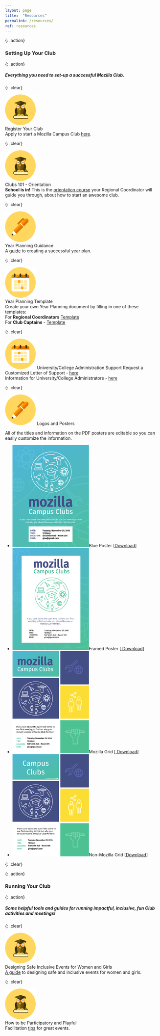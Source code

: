 ```yaml
---
layout: page
title:  "Resources"
permalink: /resources/
ref: resources
---
```


{: .action}
### Setting Up Your Club

{: .action}
##### Everything you need to set-up a successful Mozilla Club.

{: .clear}
&nbsp;

<div class="resources">
  <img src="/static/img/book.png" alt="">
  <div class="head-link">Register Your Club</div>
  <span>Apply to start a Mozilla Campus Club <a href="https://docs.google.com/forms/d/e/1FAIpQLSfBlMnvOVn6xUMrvBgYWJaEg4npDLUFkhbusLorfZ4BqSJgJQ/viewform">here</a>.</span>
</div>

{: .clear}
&nbsp;

<div class="resources">
  <img src="/static/img/book.png" alt="">
  <div class="head-link">Clubs 101 - Orientation</div>
  <span>
  <b>School is in!</b> This is the <a href="https://mozilla.teachable.com/courses/mozilla-campus-club-training/" target="_blank">orientation course</a> your Regional Coordinator will guide you through, about how to start an awesome club.
  </span>
</div>


{: .clear}
&nbsp;

<div class="resources">
  <img src="/static/img/pencil.png" alt="">
  <div class="head-link">Year Planning Guidance</div>
  <span>A <a href="/yearplanning/">guide</a> to creating a successful year plan.</span>
</div>

{: .clear}
&nbsp;

<div class="resources">
  <img src="/static/img/calendar.png" alt="">
  <div class="head-link">Year Planning Template</div>
  <span>
    Create your own Year Planning document by filling in one of these templates:<br>
     For <b>Regional Coordinators</b> <a href="https://docs.google.com/a/mozilla.com/forms/d/e/1FAIpQLSdeZBUq8wJMIbTn3uvwb0VTF9ZHdFEwA1dxwGlFBHc5v5JNrg/viewform" target="_blank">Template</a><br>
     For <b>Club Captains</b> - <a href="https://docs.google.com/a/mozilla.com/forms/d/e/1FAIpQLSdKutKTmBhzOlNj-5NFC8noj3RisPsH50fvHKjTFZL3aDtAmQ/viewform" target="_blank">Template</a>
  </span>
</div>

{: .clear}
&nbsp;

<div class="resources">
  <img src="/static/img/calendar.png" alt="">
  <a class="head-link">University/College Administration Support </a>
  <span>
  Request a Customized Letter of Support - <a href="https://docs.google.com/forms/d/e/1FAIpQLSfJgBMdYRM0d4rJSpksXv-RWdYr6adFKeRT7SIfefzzFnAD2w/viewform">here</a>
  <br>
  Information for University/College Administrators - <a href="https://docs.google.com/document/d/1ybN-jGqncUuvHTYgto-4LiJXoiJTMe0_--a6K_ryoog/pub">here</a><br>
  </span>
</div>

{: .clear}
&nbsp;

<div class="resources">
  <img src="/static/img/pencil.png" alt="">
  <a class="head-link">Logos and Posters </a>
  <span>
  <p>
  All of the titles and information on the PDF posters are editable so you can easily customize the information.
  </p>

 <ul class="posters">
  <li><img src="/static/img/blue_poster.jpg" alt="Blue Poster" class="img-responsive">Blue Poster [<a href="/static/resources/poster-template-A-blue.pdf">Download</a>]</li>

  <li><img src="/static/img/framed_poster.jpg" alt="Framed Poster" class="img-responsive">Framed Poster [<a href="/static/resources/poster-template-B-framed.pdf"> Download</a>]</li>

  <li><img src="/static/img/mozilla_grid.jpg" alt="Mozilla Grid" class="img-responsive">Mozilla Grid [<a href="/static/resources/poster-template-C-grid1.pdf"> Download</a>]</li>

  <li><img src="/static/img/non_mozilla_grid.jpg" alt="Non-Mozilla Grid" class="img-responsive">Non-Mozilla Grid [<a href="/static/resources/poster-template-C-grid2.pdf">Download</a>]</li>
</ul>
  </span>
</div>

{: .clear}
&nbsp;

{: .action}
### Running Your Club

{: .action}
##### Some helpful tools and guides for running impactful, inclusive, fun Club activities and meetings!

{: .clear}
&nbsp;

<div class="resources">
  <img src="/static/img/book.png" alt="">
  <div class="head-link">Designing Safe Inclusive Events for Women and Girls</div>
  <span>
  <a href="http://mozilla.github.io/learning-networks/clubs/events-women-girls-guide/">A guide</a> to designing safe and inclusive events for women and girls.
  </span>
</div>

{: .clear}
&nbsp;

<div class="resources">
  <img src="/static/img/book.png" alt="">
  <div class="head-link">How to be Participatory and Playful</div>
  <span>Facilitation <a href="http://mozilla.github.io/learning-networks/clubs/encouraging-participatory-playful-learning/" class="head-link">tips</a> for great events.</span>
</div>

